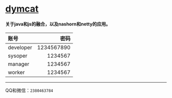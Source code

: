 # [dymcat](https://codeload.github.com/dymcat/dymcat/zip/master)

#### 关于java和js的融合，以及nashorn和netty的应用。

账号|密码
:-|-:
developer|1234567890
sysoper|1234567
manager|1234567
worker|1234567

---

QQ和微信：`2380463784`
